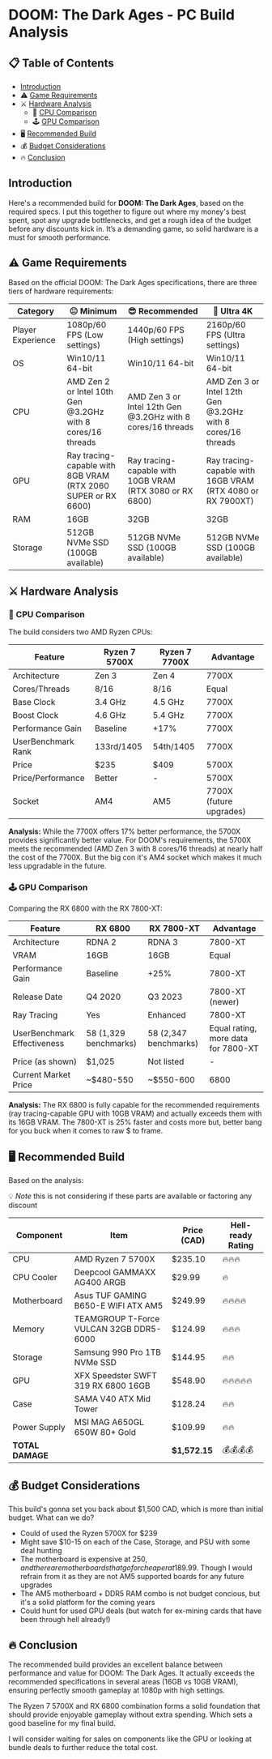 # DOOM: The Dark Ages - PC Build Analysis

## 📋 Table of Contents
- [Introduction](#introduction)
- ⚠️ [Game Requirements](#game-requirements)
- ⚔️ [Hardware Analysis](#hardware-analysis)
  - 🧠 [CPU Comparison](#cpu-comparison)
  - 🕹️ [GPU Comparison](#gpu-comparison)
- 🖥 [Recommended Build](#recommended-build)
- 💰 [Budget Considerations](#budget-considerations)
- 🔥 [Conclusion](#conclusion)

## Introduction

Here's a recommended build for **DOOM: The Dark Ages**, based on the required specs. I put this together to figure out where my money's best spent, spot any upgrade bottlenecks, and get a rough idea of the budget before any discounts kick in. It’s a demanding game, so solid hardware is a must for smooth performance.


## ⚠️ Game Requirements

Based on the official DOOM: The Dark Ages specifications, there are three tiers of hardware requirements:



| Category | 😐 Minimum | 😎 Recommended | 🤯 Ultra 4K |
|----------|---------|-------------|----------|
| Player Experience | 1080p/60 FPS (Low settings) | 1440p/60 FPS (High settings) | 2160p/60 FPS (Ultra settings) |
| OS | Win10/11 64-bit | Win10/11 64-bit | Win10/11 64-bit |
| CPU | AMD Zen 2 or Intel 10th Gen<br>@3.2GHz with 8 cores/16 threads | AMD Zen 3 or Intel 12th Gen<br>@3.2GHz with 8 cores/16 threads | AMD Zen 3 or Intel 12th Gen<br>@3.2GHz with 8 cores/16 threads |
| GPU | Ray tracing-capable with 8GB VRAM<br>(RTX 2060 SUPER or RX 6600) | Ray tracing-capable with 10GB VRAM<br>(RTX 3080 or RX 6800) | Ray tracing-capable with 16GB VRAM<br>(RTX 4080 or RX 7900XT) |
| RAM | 16GB | 32GB | 32GB |
| Storage | 512GB NVMe SSD (100GB available) | 512GB NVMe SSD (100GB available) | 512GB NVMe SSD (100GB available) |

## ⚔️ Hardware Analysis

### 🧠 CPU Comparison

The build considers two AMD Ryzen CPUs:

| Feature | Ryzen 7 5700X | Ryzen 7 7700X | Advantage |
|---------|--------------|--------------|-----------|
| Architecture | Zen 3 | Zen 4 | 7700X |
| Cores/Threads | 8/16 | 8/16 | Equal |
| Base Clock | 3.4 GHz | 4.5 GHz | 7700X |
| Boost Clock | 4.6 GHz | 5.4 GHz | 7700X |
| Performance Gain | Baseline | +17% | 7700X |
| UserBenchmark Rank | 133rd/1405 | 54th/1405 | 7700X |
| Price | $235 | $409 | 5700X |
| Price/Performance | Better | - | 5700X |
| Socket | AM4 | AM5 | 7700X (future upgrades) |

**Analysis:** While the 7700X offers 17% better performance, the 5700X provides significantly better value. For DOOM's requirements, the 5700X meets the recommended (AMD Zen 3 with 8 cores/16 threads) at nearly half the cost of the 7700X. But the big con it's AM4 socket which makes it much less upgradable in the future.

### 🕹️ GPU Comparison

Comparing the RX 6800 with the RX 7800-XT:

| Feature | RX 6800 | RX 7800-XT | Advantage |
|---------|---------|------------|-----------|
| Architecture | RDNA 2 | RDNA 3 | 7800-XT |
| VRAM | 16GB | 16GB | Equal |
| Performance Gain | Baseline | +25% | 7800-XT |
| Release Date | Q4 2020 | Q3 2023 | 7800-XT (newer) |
| Ray Tracing | Yes | Enhanced | 7800-XT |
| UserBenchmark Effectiveness | 58 (1,329 benchmarks) | 58 (2,347 benchmarks) | Equal rating, more data for 7800-XT |
| Price (as shown) | $1,025 | Not listed | - |
| Current Market Price | ~$480-550 | ~$550-600 | 6800 |

**Analysis:** The RX 6800 is fully capable for the recommended requirements (ray tracing-capable GPU with 10GB VRAM) and actually exceeds them with its 16GB VRAM. The 7800-XT is 25% faster and costs more but, better bang for you buck when it comes to raw $ to frame. 

## 🖥 Recommended Build

Based on the analysis:

💡 *Note* this is not considering if these parts are available or factoring any discount 


| Component | Item | Price (CAD) | Hell-ready Rating |
|-----------|------|-------------|-------|
| CPU | AMD Ryzen 7 5700X | $235.10 | 🔥🔥🔥 |
| CPU Cooler | Deepcool GAMMAXX AG400 ARGB | $29.99 | 🔥 |
| Motherboard | Asus TUF GAMING B650-E WIFI ATX AM5 | $249.99 | 🔥🔥🔥🔥 |
| Memory | TEAMGROUP T-Force VULCAN 32GB DDR5-6000 | $124.99 | 🔥🔥🔥 |
| Storage | Samsung 990 Pro 1TB NVMe SSD | $144.95 | 🔥🔥 |
| GPU | XFX Speedster SWFT 319 RX 6800 16GB | $548.90 | 🔥🔥🔥🔥🔥 |
| Case | SAMA V40 ATX Mid Tower | $128.24 | 🔥🔥 |
| Power Supply | MSI MAG A650GL 650W 80+ Gold | $109.99 | 🔥🔥 |
| **TOTAL DAMAGE** | | **$1,572.15** | 💰💰💰💰 |

## 💰 Budget Considerations

This build's gonna set you back about $1,500 CAD, which is more than initial budget. What can we do?

- Could of used the Ryzen 5700X for $239 
- Might save $10-15 on each of the Case, Storage, and PSU with some deal hunting
- The motherboard is expensive at $250, and there are motherboards that go for cheaper at 189.99$. Though I would refrain from it as they are not AM5 supported boards for any future upgrades
- The AM5 motherboard + DDR5 RAM combo is not budget concious, but it's a solid platform for the coming years
- Could hunt for used GPU deals (but watch for ex-mining cards that have been through hell already!)

## 🔥 Conclusion

The recommended build provides an excellent balance between performance and value for DOOM: The Dark Ages. It actually exceeds the recommended specifications in several areas (16GB vs 10GB VRAM), ensuring perfectly smooth gameplay at 1080p with high settings.

The Ryzen 7 5700X and RX 6800 combination forms a solid foundation that should provide enjoyable gameplay without extra spending. Which sets a good baseline for my final build.

I will consider waiting for sales on components like the GPU or looking at bundle deals to further reduce the total cost.